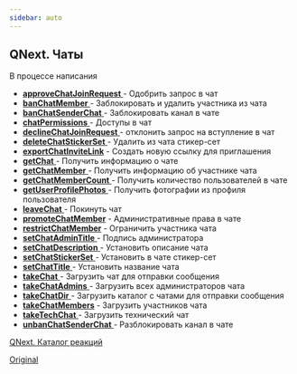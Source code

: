 ```yaml
---
sidebar: auto
---
```


## QNext. Чаты

В процессе написания






 * [**approveChatJoinRequest** ](/docs-test/ph/reactions/approvechatjoinrequest)- Одобрить запрос в чат
 * [**banChatMember** ](/docs-test/ph/reactions/kickchatmember)- Заблокировать и удалить участника из чата
 * [**banChatSenderChat** ](/docs-test/ph/reactions/banchatsenderchat)- Заблокировать канал в чате
 * [**chatPermissions** ](/docs-test/ph/reactions/chatpermissions)- Доступы в чат
 * [**declineChatJoinRequest** ](/docs-test/ph/reactions/declinechatjoinrequest)- отклонить запрос на вступление в чат
 * [**deleteChatStickerSet** ](/docs-test/ph/reactions/deletechatstickerset)- Удалить из чата стикер-сет
 * [**exportChatInviteLink**](/docs-test/ph/reactions/exportchatinvitelink) - Создать новую ссылку для приглашения
 * [**getChat** ](/docs-test/ph/reactions/getchat)- Получить информацию о чате
 * [**getChatMember** ](/docs-test/ph/reactions/getchatmember)- Получить информацию об участнике чата
 * [**getChatMemberCount** ](/docs-test/ph/reactions/getchatmembercount)- Получить количество пользователей в чате
 * [**getUserProfilePhotos** ](/docs-test/ph/reactions/getuserprofilephotos)- Получить фотографии из профиля пользователя
 * [**leaveChat** ](/docs-test/ph/reactions/leavechat)- Покинуть чат
 * [**promoteChatMember**](/docs-test/ph/reactions/promotechatmember) - Административные права в чате
 * [**restrictChatMember**](/docs-test/ph/reactions/restrictchatmember) - Ограничить участника чата
 * [**setChatAdminTitle** ](/docs-test/ph/reactions/setchatadmintitle)- Подпись администратора
 * [**setChatDescription** ](/docs-test/ph/reactions/setchatdescription)- Установить описание чата 
 * [**setChatStickerSet** ](/docs-test/ph/reactions/setchatstickerset)- Установить в чате стикер-сет
 * [**setChatTitle** ](/docs-test/ph/reactions/setchattitle)- Установить название чата
 * [**takeChat** ](/docs-test/ph/reactions/takechat)- Загрузить чат для отправки сообщения
 * [**takeChatAdmins** ](/docs-test/ph/reactions/takechatadmins)- Загрузить всех администраторов чата
 * [**takeChatDir** ](/docs-test/ph/reactions/takechatdir)- Загрузить каталог с чатами  для отправки сообщения
* [  **takeChatMembers**](/docs-test/ph/reactions/takechatmembers) - Загрузить участников чата
 * [**takeTechChat**  ](/docs-test/ph/reactions/taketechchat)- Загрузить технический чат
 * [**unbanChatSenderChat**  ](/docs-test/ph/reactions/unbanchatsenderchat)- Разблокировать канал в чате





[QNext. Каталог реакций](/docs-test/ph/reactions)

[Original](https://telegra.ph/QNext-admin-chat-about-07-05)